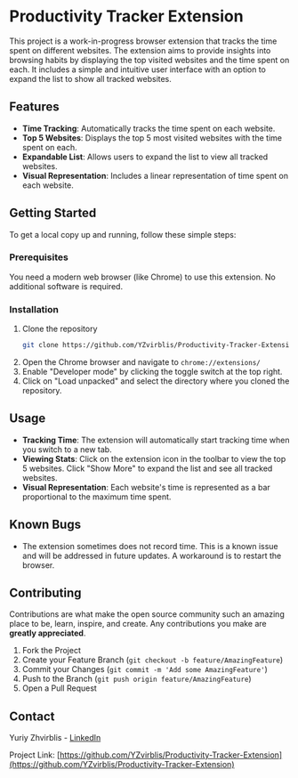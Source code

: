 # Productivity Tracker Extension

This project is a work-in-progress browser extension that tracks the time spent on different websites. The extension aims to provide insights into browsing habits by displaying the top visited websites and the time spent on each. It includes a simple and intuitive user interface with an option to expand the list to show all tracked websites.

## Features

- **Time Tracking**: Automatically tracks the time spent on each website.
- **Top 5 Websites**: Displays the top 5 most visited websites with the time spent on each.
- **Expandable List**: Allows users to expand the list to view all tracked websites.
- **Visual Representation**: Includes a linear representation of time spent on each website.

## Getting Started

To get a local copy up and running, follow these simple steps:

### Prerequisites

You need a modern web browser (like Chrome) to use this extension. No additional software is required.

### Installation

1. Clone the repository
   ```sh
   git clone https://github.com/YZvirblis/Productivity-Tracker-Extension.git
   ```
2. Open the Chrome browser and navigate to `chrome://extensions/`
3. Enable "Developer mode" by clicking the toggle switch at the top right.
4. Click on "Load unpacked" and select the directory where you cloned the repository.

## Usage

- **Tracking Time**: The extension will automatically start tracking time when you switch to a new tab.
- **Viewing Stats**: Click on the extension icon in the toolbar to view the top 5 websites. Click "Show More" to expand the list and see all tracked websites.
- **Visual Representation**: Each website's time is represented as a bar proportional to the maximum time spent.

## Known Bugs

- The extension sometimes does not record time. This is a known issue and will be addressed in future updates. A workaround is to restart the browser.

## Contributing

Contributions are what make the open source community such an amazing place to be, learn, inspire, and create. Any contributions you make are **greatly appreciated**.

1. Fork the Project
2. Create your Feature Branch (`git checkout -b feature/AmazingFeature`)
3. Commit your Changes (`git commit -m 'Add some AmazingFeature'`)
4. Push to the Branch (`git push origin feature/AmazingFeature`)
5. Open a Pull Request

## Contact

Yuriy Zhvirblis - [LinkedIn](https://www.linkedin.com/in/yuriy-zvirblis/)

Project Link: [https://github.com/YZvirblis/Productivity-Tracker-Extension](https://github.com/YZvirblis/Productivity-Tracker-Extension)
